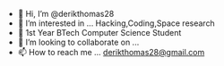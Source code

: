 - 👋 Hi, I’m @derikthomas28
- 👀 I’m interested in ... Hacking,Coding,Space research
- 🌱 1st Year BTech Computer Science Student
- 💞️ I’m looking to collaborate on ...
- 📫 How to reach me ... derikthomas28@gmail.com

<!---
derikthomas28/derikthomas28 is a ✨ special ✨ repository because its `README.md` (this file) appears on your GitHub profile.
You can click the Preview link to take a look at your changes.
--->
